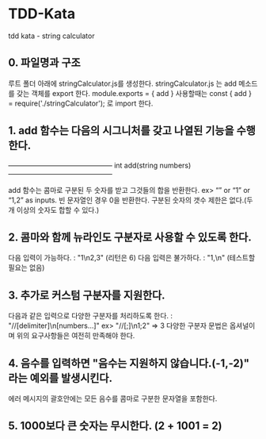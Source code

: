 # TDD-Kata
tdd kata - string calculator

## 0. 파일명과 구조
루트 폴더 아래에 stringCalculator.js를 생성한다.
stringCalculator.js 는 add 메소드를 갖는 객체를 export 한다. module.exports = { add }
사용할때는 const { add } = require('./stringCalculator'); 로 import 한다.

## 1. add 함수는 다음의 시그니처를 갖고 나열된 기능을 수행한다.

——————————————— int add(string numbers) ———————————————

add 함수는 콤마로 구분된 두 숫자를 받고 그것들의 합을 반환한다. ex> “” or “1” or “1,2” as inputs.
빈 문자열인 경우 0을 반환한다.
구분된 숫자의 갯수 제한은 없다.(두개 이상의 숫자도 합할 수 있다.)

## 2. 콤마와 함께 뉴라인도 구분자로 사용할 수 있도록 한다.
다음 입력이 가능하다. : "1\n2,3" (리턴은 6)
다음 입력은 불가하다. : "1,\n" (테스트할 필요는 없음)

## 3. 추가로 커스텀 구분자를 지원한다.
다음과 같은 입력으로 다양한 구분자를 처리하도록 한다. :
"//[delimiter]\n[numbers…]"
ex> "//[;]\n1;2"
=> 3
다양한 구분자 문법은 옵셔널이며 위의 요구사항들은 여전히 만족해야 한다.

## 4. 음수를 입력하면 "음수는 지원하지 않습니다.(-1,-2)" 라는 예외를 발생시킨다.
에러 메시지의 괄호안에는 모든 음수를 콤마로 구분한 문자열을 포함한다.

## 5. 1000보다 큰 숫자는 무시한다. (2 + 1001 = 2)
